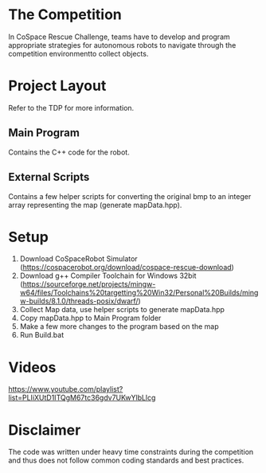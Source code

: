 # The Competition
In CoSpace Rescue Challenge, teams have to develop and program appropriate strategies for autonomous robots to navigate through the competition environmentto collect objects.

# Project Layout
Refer to the TDP for more information.
## Main Program
Contains the C++ code for the robot.

## External Scripts
Contains a few helper scripts for converting the original bmp to an integer array representing the map (generate mapData.hpp).

# Setup
1. Download CoSpaceRobot Simulator (https://cospacerobot.org/download/cospace-rescue-download)
2. Download g++ Compiler Toolchain for Windows 32bit (https://sourceforge.net/projects/mingw-w64/files/Toolchains%20targetting%20Win32/Personal%20Builds/mingw-builds/8.1.0/threads-posix/dwarf/)
3. Collect Map data, use helper scripts to generate mapData.hpp
4. Copy mapData.hpp to Main Program folder 
5. Make a few more changes to the program based on the map
6. Run Build.bat

# Videos
https://www.youtube.com/playlist?list=PLIiXUtD1ITQgM67tc36gdv7UKwYlbLlcg

# Disclaimer
The code was written under heavy time constraints during the competition and thus does not follow common coding standards and best practices.
